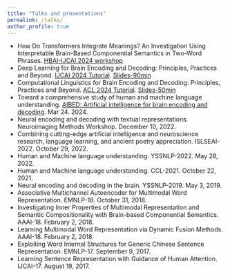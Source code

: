 ```yaml
---
title: "Talks and presentations"
permalink: /talks/
author_profile: true
---
```

- How Do Transformers Integrate Meanings? An Investigation Using Interpretable Brain-Based Componential Semantics in Two-Word Phrases. [HBAI-IJCAI 2024 workshop](https://hbai2024.github.io/)
- Deep Learning for Brain Encoding and Decoding: Principles, Practices and Beyond. [IJCAI 2024 Tutorial](https://ijcai24.org/tutorials/). [Slides-90min]([https://drive.google.com/file/d/1gcJDCklWaV29tSXZ5x4TpVDWoqCc-rTm/view?usp=sharing](https://drive.google.com/file/d/1wpaz9ivZF2DxtjMsdSwdccIHxcZEkCN-/view?usp=sharing))
- Computational Linguistics for Brain Encoding and Decoding: Principles, Practices and Beyond. [ACL 2024 Tutorial](https://2024.aclweb.org/program/tutorials/). [Slides-50min](https://drive.google.com/file/d/1gcJDCklWaV29tSXZ5x4TpVDWoqCc-rTm/view?usp=sharing)
- Toward a comprehensive study of human and machine language understanding. [AIBED: Artificial intelligence for brain encoding and decoding](https://sites.google.com/view/aibed2024/home). Mar 24. 2024.
- Neural encoding and decoding with textual representations. Neuroimaging Methods Workshop. December 10, 2022.
- Combining cutting-edge artificial intelligence and neuroscience research, language learning, and ancient poetry
appreciation. ISLSEAI-2022. October 29, 2022.
- Human and Machine language understanding. YSSNLP-2022. May 28, 2022.
- Human and Machine language understanding. CCL-2021. October 22, 2021.
- Neural encoding and decoding in the brain. YSSNLP-2019. May 3, 2019.
- Associative Multichannel Autoencoder for Multimodal Word Representation. EMNLP-18. October 31, 2018.
- Investigating Inner Properties of Multimodal Representation and Semantic Compositionality with Brain-based Componential Semantics. AAAI-18. February 2, 2018.
- Learning Multimodal Word Representation via Dynamic Fusion Methods. AAAI-18. February 2, 2018.
- Exploiting Word Internal Structures for Generic Chinese Sentence Representation. EMNLP-17. September 9, 2017.
- Learning Sentence Representation with Guidance of Human Attention. IJCAI-17. August 19, 2017.
